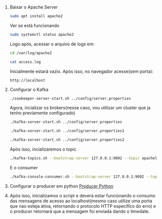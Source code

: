 
1. Baixar o Apache Server

    ```bash
    sudo apt install apache2
    ```
   
    Ver se está funcionando
   
    ```bash
    sudo systemctl status apache2
    ```
   
    Logo após, acessar o arquivo de logs em:
   
    ```bash
    cd /var/log/apache2
    ```
   
    ```bash
    cat access.log
    ```
   
    Inicialmente estará vazio. Após isso, no navegador acesse(sem porta):
   
    ```https
    http://localhost
    ```
   
3. Configurar o Kafka
    ```bash
    ./zookeeper-server-start.sh ../config/server.properties
    ```
    Agora, incializar os brokers(nesse caso, vou utilizar um cluster que ja tenho previamente configurado)
    ```bash
   ./kafka-server-start.sh ../config/server.properties
    ```
    ```bash
    ./kafka-server-start.sh ../config/server.properties1
   ```
    ```bash
    ./kafka-server-start.sh ../config/server.properties2
   ```
    Após isso, incializaremos o topic 
    ```bash
   ./kafka-topics.sh --bootstrap-server 127.0.0.1:9092 --topic apachelog``` ```--create --partitions 3 -replication-factor 3
    ```
    E o consumer
    ```bash
   ./kafka-console-consumer.sh --bootstrap-server 127.0.0.1:9092 --topic apachelog
    ```
    
5. Configurar o producer em python 
    [Producer Python](connectorapache.py)

6. Após isso, inicializamos o script e deverá estar funcionando o consumo das mensagens de acesso ao localhost(mesmo caso utilize uma porta que nao esteja ativa, retornando o protocolo HTTP específico do erro) e o producer retornará que a mensagem foi enviada dando o timedate.
